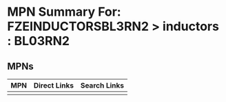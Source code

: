 



# MPN Summary For: FZEINDUCTORSBL3RN2 > inductors : BL03RN2

## MPNs
  

|MPN|Direct Links|Search Links|
| :--- | :--- | :--- |
||||
